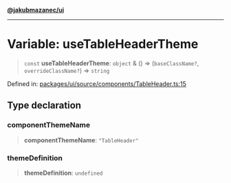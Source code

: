 [**@jakubmazanec/ui**](../README.md)

---

# Variable: useTableHeaderTheme

> `const` **useTableHeaderTheme**: `object` & () => (`baseClassName?`, `overrideClassName?`) =>
> `string`

Defined in:
[packages/ui/source/components/TableHeader.ts:15](https://github.com/jakubmazanec/tools/blob/c36a857a499e2c0c4f38fc4405cb987b357adf10/packages/ui/source/components/TableHeader.ts#L15)

## Type declaration

### componentThemeName

> **componentThemeName**: `"TableHeader"`

### themeDefinition

> **themeDefinition**: `undefined`

